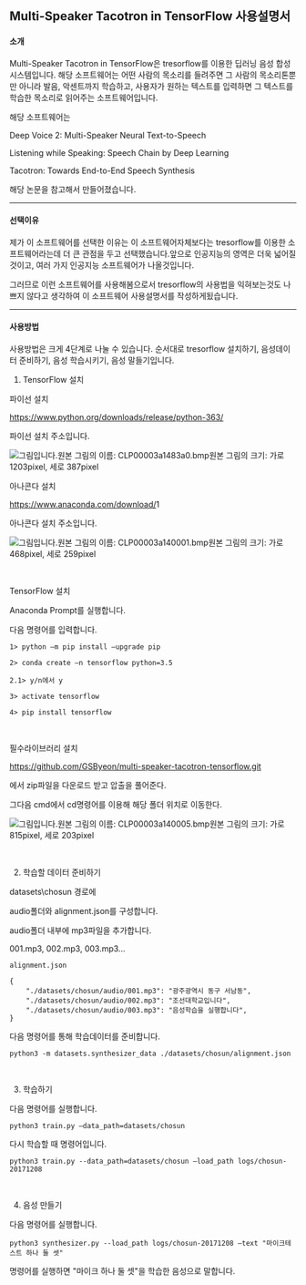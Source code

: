 ## Multi-Speaker Tacotron in TensorFlow 사용설명서

#### 소개

Multi-Speaker Tacotron in TensorFlow은 tresorflow를 이용한 딥러닝 음성 합성 시스템입니다. 해당 소프트웨어는 어떤 사람의 목소리를 들려주면 그 사람의 목소리톤뿐만 아니라 발음, 악센트까지 학습하고, 사용자가 원하는 텍스트를 입력하면 그 텍스트를 학습한 목소리로 읽어주는 소프트웨어입니다.

해당 소프트웨어는

Deep Voice 2: Multi-Speaker Neural Text-to-Speech

Listening while Speaking: Speech Chain by Deep Learning

Tacotron: Towards End-to-End Speech Synthesis

해당 논문을 참고해서 만들어졌습니다.

------

#### 선택이유

 제가 이 소프트웨어를 선택한 이유는 이 소프트웨어자체보다는 tresorflow를 이용한 소프트웨어라는데 더 큰 관점을 두고 선택했습니다.앞으로 인공지능의 영역은 더욱 넓어질것이고, 여러 가지 인공지능 소프트웨어가 나올것입니다.

 그러므로 이런 소프트웨어를 사용해봄으로서 tresorflow의 사용법을 익혀보는것도 나쁘지 않다고 생각하여 이 소프트웨어 사용설명서를 작성하게됬습니다.

------

#### 사용방법

사용방법은 크게 4단계로 나눌 수 있습니다. 순서대로 tresorflow 설치하기, 음성데이터 준비하기, 음성 학습시키기, 음성 말들기입니다.

1. TensorFlow 설치

파이선 설치

<https://www.python.org/downloads/release/python-363/>

파이선 설치 주소입니다.

![그림입니다.원본 그림의 이름: CLP00003a1483a0.bmp원본 그림의 크기: 가로 1203pixel, 세로 387pixel](file:///C:\Users\goorm\AppData\Local\Temp\Hnc\BinData\EMB00003a1483a1.bmp)  



아나콘다 설치

<https://www.anaconda.com/download/>1

아나콘다 설치 주소입니다.

  ![그림입니다.원본 그림의 이름: CLP00003a140001.bmp원본 그림의 크기: 가로 468pixel, 세로 259pixel](file:///C:\Users\goorm\AppData\Local\Temp\Hnc\BinData\EMB00003a1483a8.bmp)  

​     

TensorFlow 설치

Anaconda Prompt를 실행합니다.

다음 명령어를 입력합니다.

```
1> python –m pip install —upgrade pip

2> conda create –n tensorflow python=3.5

2.1> y/n에서 y

3> activate tensorflow

4> pip install tensorflow
```

​     

필수라이브러리 설치

<https://github.com/GSByeon/multi-speaker-tacotron-tensorflow.git>

에서 zip파일을 다운로드 받고 압출을 풀어준다.

그다음 cmd에서 cd명령어를 이용해 해당 폴더 위치로 이동한다.

![그림입니다.원본 그림의 이름: CLP00003a140005.bmp원본 그림의 크기: 가로 815pixel, 세로 203pixel](file:///C:\Users\goorm\AppData\Local\Temp\Hnc\BinData\EMB00003a1483bf.bmp)  

​     

2. 학습할 데이터 준비하기

datasets\chosun 경로에

audio폴더와 alignment.json를 구성합니다.

audio폴더 내부에 mp3파일을 추가합니다.

001.mp3, 002.mp3, 003.mp3...

```
alignment.json

{
    "./datasets/chosun/audio/001.mp3": "광주광역시 동구 서남동",
    "./datasets/chosun/audio/002.mp3": "조선대학교입니다",
    "./datasets/chosun/audio/003.mp3": "음성학습을 실행합니다",
}
```

다음 명령어를 통해 학습데이터를 준비합니다.

```
python3 -m datasets.synthesizer_data ./datasets/chosun/alignment.json
```

​     

3. 학습하기

다음 명령어를 실행합니다.

```
python3 train.py —data_path=datasets/chosun
```

다시 학습할 때 명령어입니다.

```
python3 train.py --data_path=datasets/chosun —load_path logs/chosun-20171208
```

​     

4. 음성 만들기

다음 명령어를 실행합니다.

```
python3 synthesizer.py --load_path logs/chosun-20171208 —text "마이크테스트 하나 둘 셋"
```

명령어를 실행하면 "마이크 하나 둘 셋"을 학습한 음성으로 말합니다.